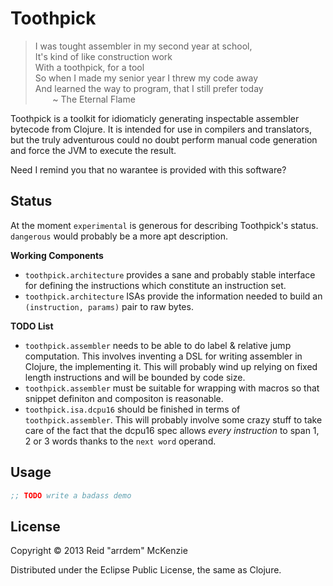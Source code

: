 # Toothpick

> I was tought assembler in my second year at school,<br>
> It's kind of like construction work<br>
> With a toothpick, for a tool<br>
> So when I made my senior year I threw my code away<br>
> And learned the way to program, that I still prefer today<br>
> &nbsp;&nbsp;&nbsp;&nbsp;&nbsp;&nbsp; ~ The Eternal Flame

Toothpick is a toolkit for idiomaticly generating inspectable assembler bytecode
from Clojure. It is intended for use in compilers and translators, but the truly
adventurous could no doubt perform manual code generation and force the JVM to
execute the result.

Need I remind you that no warantee is provided with this software?


## Status

At the moment `experimental` is generous for describing Toothpick's
status. `dangerous` would probably be a more apt description.

**Working Components**

 - `toothpick.architecture` provides a sane and probably stable
   interface for defining the instructions which constitute an
   instruction set.
 - `toothpick.architecture` ISAs provide the information needed to
   build an `(instruction, params)` pair to raw bytes.

**TODO List**

 - `toothpick.assembler` needs to be able to do label & relative jump
   computation. This involves inventing a DSL for writing assembler in
   Clojure, the implementing it. This will probably wind up relying on
   fixed length instructions and will be bounded by code size.
 - `toothpick.assembler` must be suitable for wrapping with macros so
   that snippet definiton and compositon is reasonable.
 - `toothpick.isa.dcpu16` should be finished in terms of
   `toothpick.assembler`. This will probably involve some crazy stuff
   to take care of the fact that the dcpu16 spec allows _every
   instruction_ to span 1, 2 or 3 words thanks to the `next word`
   operand.

## Usage

```Clojure
;; TODO write a badass demo
```

## License

Copyright © 2013 Reid "arrdem" McKenzie

Distributed under the Eclipse Public License, the same as Clojure.

